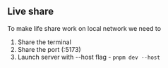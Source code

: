 ## Live share

To make life share work on local network we need to

1. Share the terminal
2. Share the port (:5173)
3. Launch server with --host flag - `pnpm dev --host`

